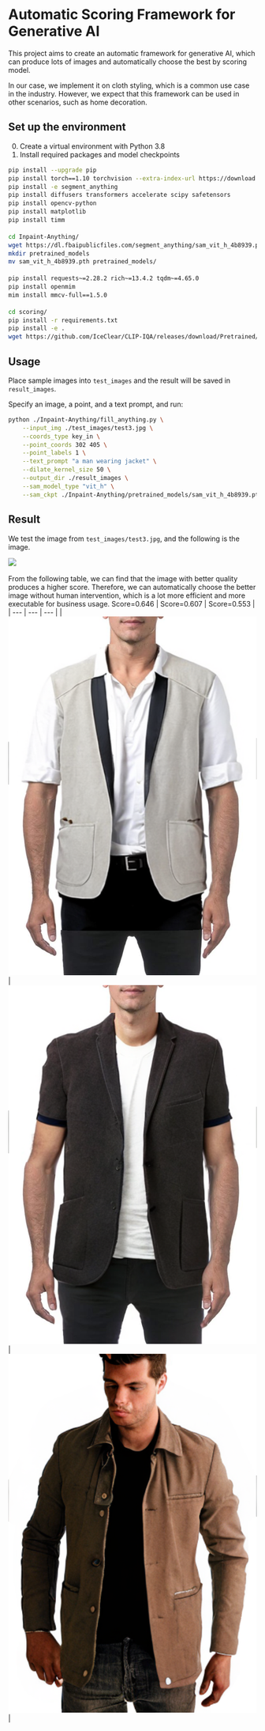# Automatic Scoring Framework for Generative AI
This project aims to create an automatic framework for generative AI, which can produce lots of images and automatically choose the best by scoring model.

In our case, we implement it on cloth styling, which is a common use case in the industry. However, we expect that this framework can be used in other scenarios, such as home decoration.

## Set up the environment
0. Create a virtual environment with Python 3.8
1. Install required packages and model checkpoints
```bash
pip install --upgrade pip
pip install torch==1.10 torchvision --extra-index-url https://download.pytorch.org/whl/cu113
pip install -e segment_anything
pip install diffusers transformers accelerate scipy safetensors
pip install opencv-python
pip install matplotlib
pip install timm

cd Inpaint-Anything/
wget https://dl.fbaipublicfiles.com/segment_anything/sam_vit_h_4b8939.pth
mkdir pretrained_models
mv sam_vit_h_4b8939.pth pretrained_models/

pip install requests~=2.28.2 rich~=13.4.2 tqdm~=4.65.0
pip install openmim
mim install mmcv-full==1.5.0

cd scoring/
pip install -r requirements.txt
pip install -e .
wget https://github.com/IceClear/CLIP-IQA/releases/download/Pretrained/iter_80000.pth
```

## Usage
Place sample images into `test_images` and the result will be saved in `result_images`.

Specify an image, a point, and a text prompt, and run:
```bash
python ./Inpaint-Anything/fill_anything.py \
    --input_img ./test_images/test3.jpg \
    --coords_type key_in \
    --point_coords 302 405 \
    --point_labels 1 \
    --text_prompt "a man wearing jacket" \
    --dilate_kernel_size 50 \
    --output_dir ./result_images \
    --sam_model_type "vit_h" \
    --sam_ckpt ./Inpaint-Anything/pretrained_models/sam_vit_h_4b8939.pth
```

## Result
We test the image from `test_images/test3.jpg`, and the following is the image.

<img src="https://github.com/allenlin0105/Automatic-Scoring-GenerativeAI/blob/main/test_images/test3.jpg" height="450">

From the following table, we can find that the image with better quality produces a higher score. Therefore, we can automatically choose the better image without human intervention, which is a lot more efficient and more executable for business usage.
Score=0.646 | Score=0.607 | Score=0.553 | 
| --- | --- | --- |
| ![Image 1](/result_images/test3/filled_with_mask_0.png) | ![Image 2](/result_images/test3/filled_with_mask_1.png) | ![Image 2](/result_images/test3/filled_with_mask_2.png) |
